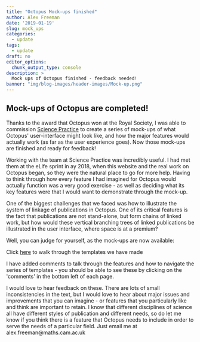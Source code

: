 ```yaml
---
title: "Octopus Mock-ups finished"
author: Alex Freeman
date: '2019-01-19'
slug: mock_ups
categories:
  - update
tags:
  - update
draft: no
editor_options: 
  chunk_output_type: console
description: >
  Mock ups of Octopus finished - feedback needed! 
banner: "img/blog-images/header-images/Mock-up.png"
---
```

<div id="moving-on" class="section level2">
  <h2>Mock-ups of Octopus are completed!</h2>
	  <p>Thanks to the award that Octopus won at the Royal Society, I was able to commission <a href= "https://www.science-practice.com">Science Practice</a> to create a series of mock-ups of what Octopus' user-interface might look like, and how the major features would actually work (as far as the user experience goes). Now those mock-ups are finished and ready for feedback!</p>
	  <p> Working with the team at Science Practice was incredibly useful. I had met them at the eLife sprint in ay 2018, when this website and the real work on Octopus began, so they were the natural place to go for more help. Having to think through how every feature I had imagined for Octopus would actually function was a very good exercise - as well as deciding what its key features were that I would want to demonstrate through the mock-up.</p>
	  <p>One of the biggest challenges that we faced was how to illustrate the system of linkage of publications in Octopus. One of its critical features is the fact that publications are not stand-alone, but form chains of linked work, but how would these vertical branching trees of linked publications be illustrated in the user interface, where space is at a premium?</p>
	  <p>Well, you can judge for yourself, as the mock-ups are now available:</p>
	  <p>Click <a href= "https://marvelapp.com/40ajh63/screen/52001319"> here</a> to walk through the templates we have made</p>
	  <p>I have added comments to talk through the features and how to navigate the series of templates - you should be able to see these by clicking on the 'comments' in the bottom left of each page.</p>
    <p>I would love to hear feedback on these. There are lots of small inconsistencies in the text, but I would love to hear about major issues and improvements that you can imagine - or features that you particularly like and think are important to retain. I know that different disciplines of science all have different styles of publication and different needs, so do let me know if you think there is a feature that Octopus needs to include in order to serve the needs of a particular field. Just email me at alex.freeman@maths.cam.ac.uk</p>
	
	
  
  </div>
